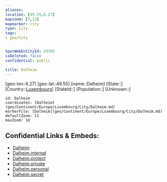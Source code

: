 ```yaml
---
aliases: 
location: [49.55,6.27]
mapzoom: [7,12] 
mapmarker: city 
type: City
tags:
- geo/City


SpocWebEntityId: 29705
isDeleted: false
confidential: public

title: Dalheim
---
```

[geo-lon::6.27]
[geo-lat::49.55]
[name::Dalheim]
[State::]
[Country::[Luxembourg](geo/Continent/Europe/Luxembourg.md)]
[StateId::]
[Population::]
[Unknown::]


```leaflet
id: Dalheim
coordinates: [Dalheim](geo/Continent/Europe/Luxembourg/City/Dalheim.md)
markerFile: [Dalheim](geo/Continent/Europe/Luxembourg/City/Dalheim.md)
defaultZoom: 11 
maxZoom: 18
```


## Confidential Links & Embeds: 
- [Dalheim](../../../../../../_public/geo/Continent/Europe/Luxembourg/City/Dalheim.md) 
- [Dalheim.internal](../../../../../../_internal/geo/Continent/Europe/Luxembourg/City/Dalheim.internal.md) 
- [Dalheim.protect](../../../../../../_protect/geo/Continent/Europe/Luxembourg/City/Dalheim.protect.md) 
- [Dalheim.private](../../../../../../_private/geo/Continent/Europe/Luxembourg/City/Dalheim.private.md) 
- [Dalheim.personal](../../../../../../_personal/geo/Continent/Europe/Luxembourg/City/Dalheim.personal.md) 
- [Dalheim.secret](../../../../../../_secret/geo/Continent/Europe/Luxembourg/City/Dalheim.secret.md) 
